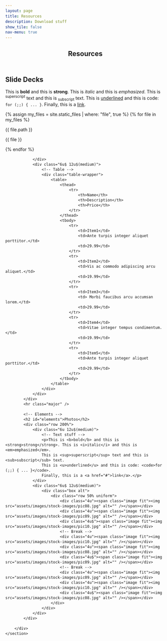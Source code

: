 ```yaml
---
layout: page
title: Resources
description: Download stuff
show_tile: false
nav-menu: true
---
```


<!-- Main -->
<div id="main" class="alt">
	<!-- One -->
	<section id="one">
		<div class="inner">
			<header class="major">
				<h1>Resources</h1>
			</header>
			<!-- Elements -->
			<h2 id="elements">Slide Decks</h2>
			<div class="row 200%">
				<div class="6u 12u$(medium)">
					<!-- Text stuff -->
					<p>This is <b>bold</b> and this is <strong>strong</strong>. This is <i>italic</i> and this is <em>emphasized</em>.
					This is <sup>superscript</sup> text and this is <sub>subscript</sub> text.
					This is <u>underlined</u> and this is code: <code>for (;;) { ... }</code>.
					Finally, this is a <a href="#">link</a>.</p>

{% assign my_files = site.static_files | where: "file", true %}
{% for file in my_files %}
  <p>{{ file.path }}</p>
  <p>{{ file }}</p>
{% endfor %}

				</div>
				<div class="6u$ 12u$(medium)">
					<!-- Table -->
					<div class="table-wrapper">
						<table>
							<thead>
								<tr>
									<th>Name</th>
									<th>Description</th>
									<th>Price</th>
								</tr>
							</thead>
							<tbody>
								<tr>
									<td>Item1</td>
									<td>Ante turpis integer aliquet porttitor.</td>
									<td>29.99</td>
								</tr>
								<tr>
									<td>Item2</td>
									<td>Vis ac commodo adipiscing arcu aliquet.</td>
									<td>19.99</td>
								</tr>
								<tr>
									<td>Item3</td>
									<td> Morbi faucibus arcu accumsan lorem.</td>
									<td>29.99</td>
								</tr>
								<tr>
									<td>Item4</td>
									<td>Vitae integer tempus condimentum.</td>
									<td>19.99</td>
								</tr>
								<tr>
									<td>Item5</td>
									<td>Ante turpis integer aliquet porttitor.</td>
									<td>29.99</td>
								</tr>
							</tbody>
						</table>
					</div>
				</div>
			</div>
			<hr class="major" />

			<!-- Elements -->
			<h2 id="elements">Photos</h2>
			<div class="row 200%">
				<div class="6u 12u$(medium)">
					<!-- Text stuff -->
					<p>This is <b>bold</b> and this is <strong>strong</strong>. This is <i>italic</i> and this is <em>emphasized</em>.
					This is <sup>superscript</sup> text and this is <sub>subscript</sub> text.
					This is <u>underlined</u> and this is code: <code>for (;;) { ... }</code>.
					Finally, this is a <a href="#">link</a>.</p>
				</div>
				<div class="6u$ 12u$(medium)">
					<div class="box alt">
						<div class="row 50% uniform">
							<div class="4u"><span class="image fit"><img src="assets/images/stock-images/pic08.jpg" alt="" /></span></div>
							<div class="4u"><span class="image fit"><img src="assets/images/stock-images/pic09.jpg" alt="" /></span></div>
							<div class="4u$"><span class="image fit"><img src="assets/images/stock-images/pic10.jpg" alt="" /></span></div>
							<!-- Break -->
							<div class="4u"><span class="image fit"><img src="assets/images/stock-images/pic10.jpg" alt="" /></span></div>
							<div class="4u"><span class="image fit"><img src="assets/images/stock-images/pic08.jpg" alt="" /></span></div>
							<div class="4u$"><span class="image fit"><img src="assets/images/stock-images/pic09.jpg" alt="" /></span></div>
							<!-- Break -->
							<div class="4u"><span class="image fit"><img src="assets/images/stock-images/pic09.jpg" alt="" /></span></div>
							<div class="4u"><span class="image fit"><img src="assets/images/stock-images/pic10.jpg" alt="" /></span></div>
							<div class="4u$"><span class="image fit"><img src="assets/images/stock-images/pic08.jpg" alt="" /></span></div>
						</div>
					</div>
				</div>
			</div>

		</div>
	</section>
</div>

